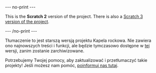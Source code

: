 --- no-print ---

This is the **Scratch 2** version of the project. There is also a [Scratch 3 version of the project](https://projects.raspberrypi.org/pl-PL/projects/rock-band).

--- /no-print ---

Tłumaczenie to jest starszą wersją projektu Kapela rockowa. Nie zawiera ono najnowszych treści i funkcji, ale będzie tymczasowo dostępne w [tej](images/rock-band-pl-PL.pdf) wersji, zanim zostanie zarchiwizowane.

Potrzebujemy Twojej pomocy, aby zaktualizować i przetłumaczyć takie projekty! Jeśli możesz nam pomóc, [poinformuj nas tutaj](http://rpf.io/translators).

